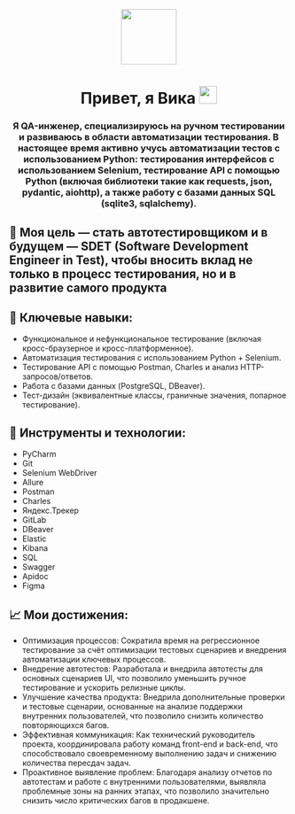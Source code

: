 <div id="header" align="center">
  <img src="https://media.giphy.com/media/M9gbBd9nbDrOTu1Mqx/giphy.gif" width="100"/>
  <h1 align="center">Привет, я Вика
    <img src="https://github.com/blackcater/blackcater/raw/main/images/Hi.gif" height="32"/>
  </h1>
  <h3 align="center">
    Я QA-инженер, специализируюсь на ручном тестировании и развиваюсь в области автоматизации тестирования. В настоящее время активно учусь автоматизации тестов с использованием Python: тестирования интерфейсов с использованием Selenium, тестирование API с помощью Python (включая библиотеки такие как requests, json, pydantic, aiohttp), а также работу с базами данных SQL (sqlite3, sqlalchemy).
  </h3>
</div>
<div>
  <h2>
  🚀 Моя цель — стать автотестировщиком и в будущем — SDET (Software Development Engineer in Test), чтобы вносить вклад не только в процесс тестирования, но и в развитие самого продукта
  </h2>
  <h2>🌟 Ключевые навыки:</h2>
  <ul>
    <li>Функциональное и нефункциональное тестирование (включая кросс-браузерное и кросс-платформенное).</li>
    <li>Автоматизация тестирования с использованием Python + Selenium.</li>
    <li>Тестирование API с помощью Postman, Charles и анализ HTTP-запросов/ответов.</li>
    <li>Работа с базами данных (PostgreSQL, DBeaver).</li>
    <li>Тест-дизайн (эквивалентные классы, граничные значения, попарное тестирование).</li>
  </ul>

  <h2>🔧 Инструменты и технологии:</h2>
  <ul>
    <li>PyCharm</li>
    <li>Git</li>
    <li>Selenium WebDriver</li>
    <li>Allure</li>
    <li>Postman</li>
    <li>Charles</li>
    <li>Яндекс.Трекер</li>
    <li>GitLab</li>
    <li>DBeaver</li>
    <li>Elastic</li>
    <li>Kibana</li>
    <li>SQL</li>
    <li>Swagger</li>
    <li>Apidoc</li>
    <li>Figma</li>
  </ul>
  
  <h2>📈 Мои достижения:</h2>
  <ul>
    <li>Оптимизация процессов: Сократила время на регрессионное тестирование за счёт оптимизации тестовых сценариев и внедрения автоматизации ключевых процессов.</li>
    <li>Внедрение автотестов: Разработала и внедрила автотесты для основных сценариев UI, что позволило уменьшить ручное тестирование и ускорить релизные циклы.</li>
    <li>Улучшение качества продукта: Внедрила дополнительные проверки и тестовые сценарии, основанные на анализе поддержки внутренних пользователей, что позволило снизить количество повторяющихся багов.</li>
    <li>Эффективная коммуникация: Как технический руководитель проекта, координировала работу команд front-end и back-end, что способствовало своевременному выполнению задач и снижению количества пересдач задач.</li>
    <li>Проактивное выявление проблем: Благодаря анализу отчетов по автотестам и работе с внутренними пользователями, выявляла проблемные зоны на ранних этапах, что позволило значительно снизить число критических багов в продакшене.</li>
  </ul>
</div>

<img src="https://komarev.com/ghpvc/?username=brizyriot&style=flat-square&color=blue" alt=""/>
